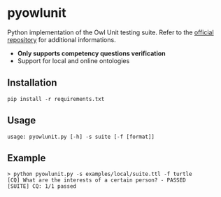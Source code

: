 # pyowlunit

Python implementation of the Owl Unit testing suite.
Refer to the [official repository](https://github.com/luigi-asprino/owl-unit) for additional informations.

* **Only supports competency questions verification**
* Support for local and online ontologies

## Installation

```
pip install -r requirements.txt
```

## Usage
```
usage: pyowlunit.py [-h] -s suite [-f [format]]
```


## Example
```
> python pyowlunit.py -s examples/local/suite.ttl -f turtle
[CQ] What are the interests of a certain person? - PASSED
[SUITE] CQ: 1/1 passed
```
